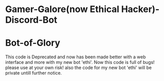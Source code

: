 # Gamer-Galore(now Ethical Hacker)-Discord-Bot
# Bot-of-Glory
This code is Deprecated and now has been made better with a web interface and more with my new bot 'ethi'.
Now this code is full of bugs! please use at your own risk!
also the code for my new bot 'ethi' will be private untill further notice.
